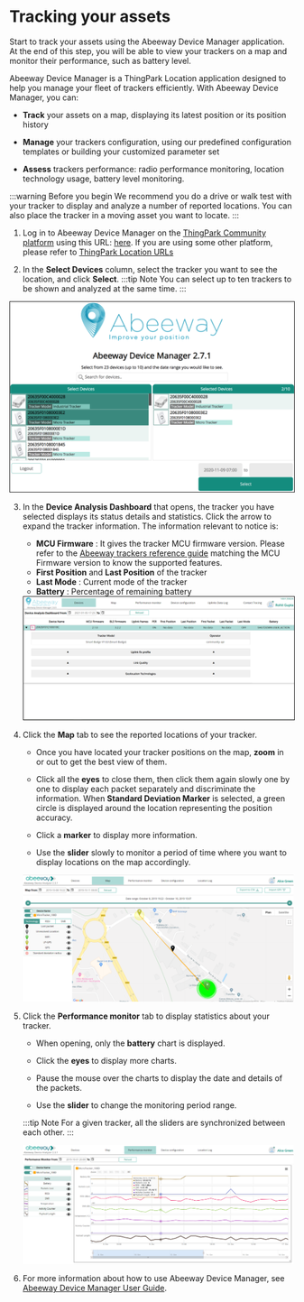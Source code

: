 # Tracking your assets
Start to track your assets using the Abeeway Device Manager application. At the end of this step, you will be able to view your trackers on a map and monitor their performance, such as battery level.

Abeeway Device Manager is a ThingPark Location application designed to help you manage your fleet of trackers efficiently. With Abeeway Device Manager, you can:
* **Track** your assets on a map, displaying its latest position or its position history<br/>

* **Manage** your trackers configuration, using our predefined configuration templates or building your customized parameter set
* **Assess** trackers performance: radio performance monitoring, location technology usage, battery level monitoring.

:::warning Before you begin
 We recommend you do a drive or walk test with your tracker to display and analyze a number of reported locations. You can also place the tracker in a moving asset you want to locate.
:::
1. Log in to Abeeway Device Manager on the [ThingPark Community platform](https://community.thingpark.org) using this URL: [here](https://community.thingpark.io/thingpark/abeewayDeviceAnalyzer/index.php?dxprofile=community). If you are using some other platform, please refer to [ThingPark Location URLs](../../troubleshooting-support/ThingParkLocationURLs)

2. In the **Select Devices** column, select the tracker you want to see the location, and click **Select**.
:::tip Note
 You can select up to ten trackers to be shown and analyzed at the same time.
:::
<img src="./images/ADASelectTracker.png" border="1" />

3. In the **Device Analysis Dashboard** that opens, the tracker you have selected displays its status details and statistics. Click the arrow to expand the tracker information. The information relevant to notice is:
    * **MCU Firmware** : It gives the tracker MCU firmware version. Please refer to the [Abeeway trackers reference guide](/AbeewayRefGuide/introduction/) matching the MCU Firmware version to know the supported features.
    * **First Position** and **Last Position** of the tracker
    * **Last Mode** : Current mode of the tracker
    * **Battery** : Percentage of remaining battery
    
    <img src="images/ADADevicesTab.png" border="1" />

4. Click the **Map** tab to see the reported locations of your tracker.
   
    * Once you have located your tracker positions on the map, **zoom** in or out to get the best view of them.<br/>

    * Click all the **eyes** to close them, then click them again slowly one by one to display each packet separately and discriminate the information. When **Standard Deviation Marker** is selected, a green circle is displayed around the location representing the position accuracy.
    
    * Click a **marker** to display more information.
      
    * Use the **slider** slowly to monitor a period of time where you want to display locations on the map accordingly.
    
    <img src="images/ADAMapTab.png" border="0" />
   
5. Click the **Performance monitor** tab to display statistics about your tracker.
   
    * When opening, only the **battery** chart is displayed.<br/>

    * Click the **eyes** to display more charts.
      
    * Pause the mouse over the charts to display the date and details of the packets.
      
    * Use the **slider** to change the monitoring period range.
    
    :::tip Note
    For a given tracker, all the sliders are synchronized between each other.
    :::
   
    <img src="images/ADAPerfTab_1078x475.png" border="0" />
   
6. For more information about how to use Abeeway Device Manager, see [Abeeway Device Manager User Guide](/B-Feature-Topics/AbeewayDeviceManager_C/).
